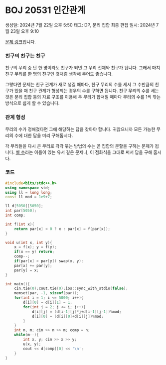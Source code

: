 # BOJ 20531 인간관계

생성일: 2024년 7월 22일 오후 5:50
태그: DP, 분리 집합
최종 편집 일시: 2024년 7월 23일 오후 9:10

[문제 링크](http://boj.kr/20531)입니다.

### 친구의 친구는 친구

친구의 무리 중 단 한 명이라도 친구가 되면 그 무리 전체와 친구가 됩니다. 그래서 마치 친구 무리를 한 명의 친구인 것처럼 생각해 주어도 좋습니다.

그렇다면 문제는 친구 관계가 새로 생길 때마다, 친구 무리의 수를 세서 그 수만큼의 친구가 있을 때 친구 관계가 형성되는 경우의 수를 구하면 됩니다. 친구 무리의 수를 세는 것은 분리 집합 등의 자료 구조를 이용해 두 무리가 합쳐질 때마다 무리의 수를 1씩 깎는 방식으로 쉽게 할 수 있습니다.

### 관계 형성

무리의 수가 정해졌다면 그에 해당하는 답을 찾아야 합니다. 귀찮으니까 모든 가능한 무리의 수에 대한 답을 미리 구해둡시다.

각 무리들을 다시 큰 무리로 각각 묶는 방법의 수는 곧 집합의 분할을 구하는 문제가 됩니다. [벨 수](https://namu.wiki/w/%EB%B2%A8%20%EC%88%98)라는 이름이 있는 유서 깊은 문제니, 이 점화식을 그대로 써서 답을 구해 줍시다.

### 코드

```cpp
#include<bits/stdc++.h>
using namespace std;
using ll = long long;
const ll mod = 1e9+7;

ll d[5050][5050];
int par[5050];
int comp;

int f(int x){
	return par[x] < 0 ? x : par[x] = f(par[x]);
}

void u(int x, int y){
	x = f(x); y = f(y);
	if(x == y) return;
	comp--;
	if(par[x] > par[y]) swap(x, y);
	par[x] += par[y];
	par[y] = x;
}

int main(){
	cin.tie(0);cout.tie(0);ios::sync_with_stdio(false);
	memset(par, -1, sizeof(par));
	for(int i = 1; i <= 5000; i++){
		d[i][0] = d[i][1] = 1;
		for(int j = 2; j <= i; j++){
			d[i][j] = (d[i-1][j]*j+d[i-1][j-1])%mod;
			d[i][0] = (d[i][0]+d[i][j])%mod;
		}
	}
	int n, m; cin >> n >> m; comp = n;
	while(m--){
		int x, y; cin >> x >> y;
		u(x, y);
		cout << d[comp][0] << '\n';
	}
}
```